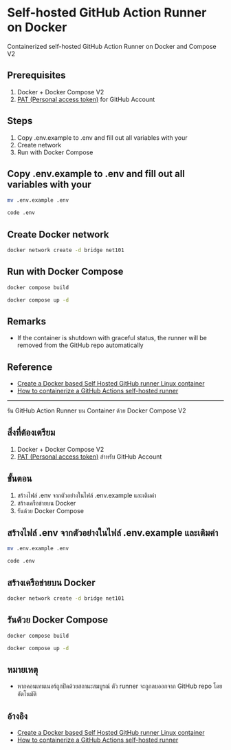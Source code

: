 # Self-hosted GitHub Action Runner on Docker

Containerized self-hosted GitHub Action Runner on Docker and Compose V2

## Prerequisites

1. Docker + Docker Compose V2
2. [PAT (Personal access token)](https://docs.github.com/en/authentication/keeping-your-account-and-data-secure/managing-your-personal-access-tokens) for GitHub Account

## Steps

1. Copy .env.example to .env and fill out all variables with your
2. Create network
3. Run with Docker Compose

## Copy .env.example to .env and fill out all variables with your

```sh
mv .env.example .env

code .env
```

## Create Docker network

```sh
docker network create -d bridge net101
```

## Run with Docker Compose

```sh
docker compose build

docker compose up -d
```

## Remarks

- If the container is shutdown with graceful status, the runner will be removed from the GitHub repo automatically

## Reference

- [Create a Docker based Self Hosted GitHub runner Linux container](https://dev.to/pwd9000/create-a-docker-based-self-hosted-github-runner-linux-container-48dh)
- [How to containerize a GitHub Actions self-hosted runner](https://baccini-al.medium.com/how-to-containerize-a-github-actions-self-hosted-runner-5994cc08b9fb)

---

รัน GitHub Action Runner บน Container ด้วย Docker Compose V2

## สิ่งที่ต้องเตรียม

1. Docker + Docker Compose V2
2. [PAT (Personal access token)](https://docs.github.com/en/authentication/keeping-your-account-and-data-secure/managing-your-personal-access-tokens) สำหรับ GitHub Account

## ขั้นตอน

1. สร้างไฟล์ .env จากตัวอย่างในไฟล์ .env.example และเติมค่า
2. สร้างเครือข่ายบน Docker
3. รันด้วย Docker Compose

## สร้างไฟล์ .env จากตัวอย่างในไฟล์ .env.example และเติมค่า

```sh
mv .env.example .env

code .env
```

## สร้างเครือข่ายบน Docker

```sh
docker network create -d bridge net101
```

## รันด้วย Docker Compose

```sh
docker compose build

docker compose up -d
```

## หมายเหตุ

- หากคอนเทนเนอร์ถูกปิดด้วยสถานะสมบูรณ์ ตัว runner จะถูกลบออกจาก GitHub repo โดยอัตโนมัติ

## อ้างอิง

- [Create a Docker based Self Hosted GitHub runner Linux container](https://dev.to/pwd9000/create-a-docker-based-self-hosted-github-runner-linux-container-48dh)
- [How to containerize a GitHub Actions self-hosted runner](https://baccini-al.medium.com/how-to-containerize-a-github-actions-self-hosted-runner-5994cc08b9fb)

